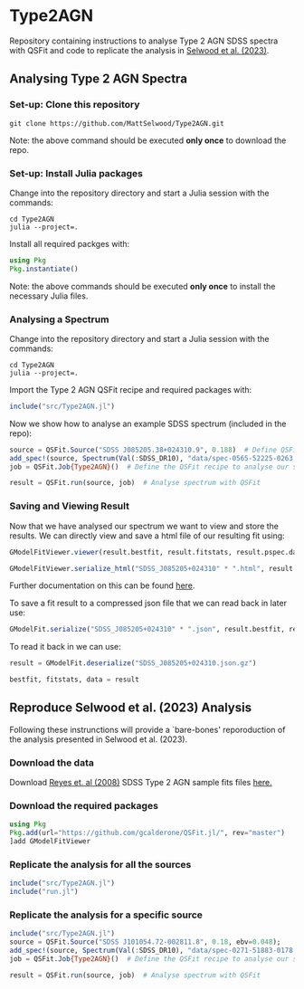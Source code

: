 # Type2AGN
Repository containing instructions to analyse Type 2 AGN SDSS spectra with QSFit and code to replicate the analysis in [Selwood et al. (2023)](https://doi.org/10.1093/mnras/stac3032).


## Analysing Type 2 AGN Spectra

### Set-up: Clone this repository
```
git clone https://github.com/MattSelwood/Type2AGN.git
```
Note: the above command should be executed **only once** to download the repo.

### Set-up: Install Julia packages

Change into the repository directory and start a Julia session with the commands:
```
cd Type2AGN
julia --project=.
```

Install all required packges with:
```julia
using Pkg
Pkg.instantiate()
```
Note: the above commands should be executed **only once** to install the necessary Julia files.

### Analysing a Spectrum

Change into the repository directory and start a Julia session with the commands:
```
cd Type2AGN
julia --project=.
```

Import the Type 2 AGN QSFit recipe and required packages with:
```julia
include("src/Type2AGN.jl")
```

Now we show how to analyse an example SDSS spectrum (included in the repo):
```julia
source = QSFit.Source("SDSS J085205.38+024310.9", 0.188)  # Define QSFit source object with name and redshift
add_spec!(source, Spectrum(Val(:SDSS_DR10), "data/spec-0565-52225-0263.fits"))  # Add SDSS spectrum to our source directly from SDSS 1D spectrum
job = QSFit.Job{Type2AGN}()  # Define the QSFit recipe to analyse our source with

result = QSFit.run(source, job)  # Analyse spectrum with QSFit
```

### Saving and Viewing Result

Now that we have analysed our spectrum we want to view and store the results. 
We can directly view and save a html file of our resulting fit using:
```julia
GModelFitViewer.viewer(result.bestfit, result.fitstats, result.pspec.data)  # View html

GModelFitViewer.serialize_html("SDSS_J085205+024310" * ".html", result.bestfit, result.fitstats, result.pspec.data)
```
Further documentation on this can be found [here](https://docs.juliahub.com/General/GModelFitViewer/stable/).

To save a fit result to a compressed json file that we can read back in later use:
```julia
GModelFit.serialize("SDSS_J085205+024310" * ".json", result.bestfit, result.fitstats, result.pspec.data, compress=true)
``` 

To read it back in we can use:
```julia
result = GModelFit.deserialize("SDSS_J085205+024310.json.gz")

bestfit, fitstats, data = result
```



## Reproduce Selwood et al. (2023) Analysis
Following these instrunctions will provide a `bare-bones' reporoduction of the analysis presented in Selwood et al. (2023).

### Download the data
Download [Reyes et. al (2008)](10.1088/0004-6256/136/6/2373) SDSS Type 2 AGN sample fits files [here.](https://uob-my.sharepoint.com/:u:/g/personal/ms16439_bristol_ac_uk/EQgZ8KXMeO1OkHWsMh8GLqoBQ2QNGpXepHu_zcdGUFB2Tg?e=WtizgZ)


### Download the required packages
```julia
using Pkg
Pkg.add(url="https://github.com/gcalderone/QSFit.jl/", rev="master")
]add GModelFitViewer
```

### Replicate the analysis for all the sources
```julia
include("src/Type2AGN.jl")
include("run.jl")
```

### Replicate the analysis for a specific source
```julia
include("src/Type2AGN.jl")
source = QSFit.Source("SDSS J101054.72-002811.8", 0.18, ebv=0.048);
add_spec!(source, Spectrum(Val(:SDSS_DR10), "data/spec-0271-51883-0178.fits"));
job = QSFit.Job{Type2AGN}()  # Define the QSFit recipe to analyse our source with

result = QSFit.run(source, job)  # Analyse spectrum with QSFit
```
